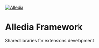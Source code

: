 [![Alledia](https://www.alledia.com/images/logo_circle_small.png)](https://www.alledia.com)

Alledia Framework
======================

Shared libraries for extensions development
